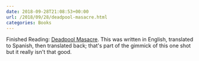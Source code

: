 ```yaml
---
date: 2018-09-28T21:08:53+00:00
url: /2018/09/28/deadpool-masacre.html
categories: Books
---
```

Finished Reading: [Deadpool Masacre](http://marvel.wikia.com/wiki/Deadpool:_Masacre_Vol_1). This was written in English, translated to Spanish, then translated back; that's part of the gimmick of this one shot but it really isn't that good.


